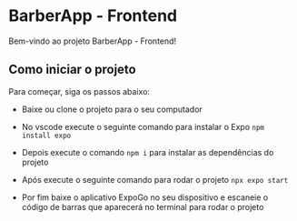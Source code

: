 # BarberApp - Frontend

Bem-vindo ao projeto BarberApp - Frontend!

## Como iniciar o projeto

Para começar, siga os passos abaixo:

* Baixe ou clone o projeto para o seu computador
  
* No vscode execute o seguinte comando para instalar o Expo ```npm install expo```

* Depois execute o comando ```npm i``` para instalar as dependências do projeto
  
* Após execute o seguinte comando para rodar o projeto ```npx expo start```
  
* Por fim baixe o aplicativo ExpoGo no seu dispositivo e escaneie o código de barras que aparecerá no terminal para rodar o projeto
